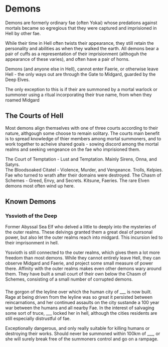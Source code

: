 # Demons

Demons are formerly ordinary fae (often Yokai) whose predations against mortals became so egregious that they were captured and imprisioned in Hell by other fae.

While their time in Hell often twists their appearance, they still retain the personality and abilities as when they walked the earth. All demons bear a pair of cuffs as a representation of their imprisionment (althoguh the appearance of these varies), and often have a pair of horns.

Demons (and anyone else in Hell), cannot enter Faerie, or otherwise leave Hell - the only ways out are through the Gate to Midgard, guarded by the Deep Elves.

The only exception to this is if their are summoned by a mortal warlock or summoner using a ritual incorporating their true name, from when they roamed Midgard

## The Courts of Hell

Most demons align themselves with one of three courts according to their nature, althgough some choose to remain solitary. The courts main benefit is to spread knowledge of thier members among mortal summoners, 
and to work together to acheive shared goals - sowing discord among the mortal realms and seeking vengeance on the fae who imprisioned them. 

The Court of Temptation - Lust and Temptation. Mainly Sirens, Onna, and Satyrs.  
The Bloodsoaked Citatel - Violence, Murder, and Vengeance. Trolls, Kelpies. Fae who turned to wrath after their domains were destroyed.
The Chasm of Schemes - Greed, Envy, and Secrets. Kitsune, Faeries. The rare Elven demons most often wind up here.


## Known Demons

### Yssvioth of the Deep

Former Abyssal Sea Elf who delved a little to deeply into the mysteries of the outer realms. These delvings granted them a great deal of personal power, but also let the outer realms reach into midgard.
This incursion led to their imprisonment in hell.

Yssvioth is still connected to the outer realms, which gives them a lot more freedom than most demons. While they cannot entirely leave Hell, they can observe Midgard and Faerie, and project some small measure of power there.
Affinity with the outer realms makes even other demons wary around them. They have built a small court of their own below the Chasm of Schemes, consisting of a small number of corrupted demons.
 
###

The gorgon of the leyline over which the human city of ___ is now built.
Rage at being driven from the leyline was so great it persisted between reincarnations, and her continued assaults on the city sustande a 100 year war between the humans and all nearby Fae.
In the interest of salvaging some sort of truce, ___ locked her in hell, although the cities residents are still especially distrustful of fae.

Exceptionally dangerous, and only really suitable for killing humans or destroying their works. Should never be summoned within 100km of ___, or she will surely break free of the summoners control and go on a rampage.
